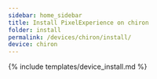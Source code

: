 ```yaml
---
sidebar: home_sidebar
title: Install PixelExperience on chiron
folder: install
permalink: /devices/chiron/install/
device: chiron
---
```

{% include templates/device_install.md %}
